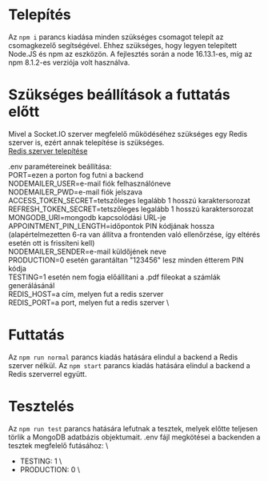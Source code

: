 # Telepítés

Az `npm i` parancs kiadása minden szükséges csomagot telepít az csomagkezelő segítségével.
Ehhez szükséges, hogy legyen telepített Node.JS és npm az eszközön.
A fejlesztés során a node 16.13.1-es, míg az npm 8.1.2-es verziója volt használva.

# Szükséges beállítások a futtatás előtt

Mivel a Socket.IO szerver megfelelő működéséhez szükséges egy Redis szerver is, ezért annak telepítése is szükséges.\
[Redis szerver telepítése](https://redis.io/docs/getting-started/installation/)

.env paramétereinek beállítása: \
PORT=ezen a porton fog futni a backend \
NODEMAILER_USER=e-mail fiók felhasználóneve \
NODEMAILER_PWD=e-mail fiók jelszava \
ACCESS_TOKEN_SECRET=tetszőleges legalább 1 hosszú karaktersorozat \
REFRESH_TOKEN_SECRET=tetszőleges legalább 1 hosszú karaktersorozat \
MONGODB_URI=mongodb kapcsolódási URL-je \
APPOINTMENT_PIN_LENGTH=időpontok PIN kódjának hossza (alapértelmezetten 6-ra van állítva a frontenden való ellenőrzése, így eltérés esetén ott is frissíteni kell) \
NODEMAILER_SENDER=e-mail küldőjének neve \
PRODUCTION=0 esetén garantáltan "123456" lesz minden étterem PIN kódja \
TESTING=1 esetén nem fogja előállítani a .pdf fileokat a számlák generálásánál \
REDIS_HOST=a cím, melyen fut a redis szerver \
REDIS_PORT=a port, melyen fut a redis szerver \

# Futtatás

Az `npm run normal` parancs kiadás hatására elindul a backend a Redis szerver nélkül.
Az `npm start` parancs kiadás hatására elindul a backend a Redis szerverrel együtt.

# Tesztelés

Az `npm run test` parancs hatására lefutnak a tesztek, melyek előtte teljesen törlik a MongoDB adatbázis objektumait.
.env fájl megkötései a backenden a tesztek megfelelő futásához: \
- TESTING: 1 \
- PRODUCTION: 0 \